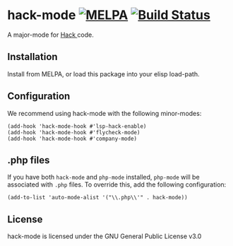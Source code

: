 # hack-mode [![MELPA](http://melpa.org/packages/hack-mode-badge.svg)](http://melpa.org/#/hack-mode) [![Build Status](https://travis-ci.org/hhvm/hack-mode.svg?branch=master)](https://travis-ci.org/hhvm/hack-mode)
A major-mode for [ Hack ](https://hacklang.org/) code.

## Installation

Install from MELPA, or load this package into your elisp load-path.

## Configuration

We recommend using hack-mode with the following minor-modes:

```emacs-lisp
(add-hook 'hack-mode-hook #'lsp-hack-enable)
(add-hook 'hack-mode-hook #'flycheck-mode)
(add-hook 'hack-mode-hook #'company-mode)
```

## .php files

If you have both `hack-mode` and `php-mode` installed, `php-mode` will
be associated with `.php` files. To override this, add the following
configuration:

```emacs-lisp
(add-to-list 'auto-mode-alist '("\\.php\\'" . hack-mode))
```

## License

hack-mode is licensed under the GNU General Public License v3.0

